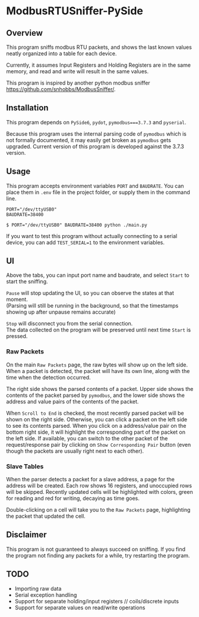 # ModbusRTUSniffer-PySide

## Overview
This program sniffs modbus RTU packets, and shows the last known values neatly organized into a table for each device.

Currently, it assumes Input Registers and Holding Registers are in the same memory,
and read and write will result in the same values.

This program is inspired by another python modbus sniffer https://github.com/snhobbs/ModbusSniffer/.

## Installation
This program depends on `PySide6`, `pydot`, `pymodbus===3.7.3` and `pyserial`.

Because this program uses the internal parsing code of `pymodbus` which is not formally documented, it may easily
get broken as `pymodbus` gets upgraded. Current version of this program is developed against the 3.7.3 version. 

## Usage
This program accepts environment variables `PORT` and `BAUDRATE`. You can place them in `.env` file in the project
folder, or supply them in the command line.

```dotenv
PORT="/dev/ttyUSB0"
BAUDRATE=38400
```

```commandline
$ PORT="/dev/ttyUSB0" BAUDRATE=38400 python ./main.py
```

If you want to test this program without actually connecting to a serial device, you can add `TEST_SERIAL=1` to the
environment variables.

## UI
Above the tabs, you can input port name and baudrate, and select `Start` to start the sniffing.

`Pause` will stop updating the UI, so you can observe the states at that moment.  
(Parsing will still be running in the background, so that the timestamps showing up after unpause remains accurate)

`Stop` will disconnect you from the serial connection.  
The data collected on the program will be preserved until next time `Start` is pressed.

### Raw Packets
On the main `Raw Packets` page, the raw bytes will show up on the left side. When a packet is detected, the packet
will have its own line, along with the time when the detection occurred.

The right side shows the parsed contents of a packet. Upper side shows the contents of the packet parsed by `pymodbus`,
and the lower side shows the address and value pairs of the contents of the packet.

When `Scroll to End` is checked, the most recently parsed packet will be shown on the right side.
Otherwise, you can click a packet on the left side to see its contents parsed. When you click on a address/value pair
on the bottom right side, it will highlight the corresponding part of the packet on the left side.
If available, you can switch to the other packet of the request/response pair by clicking on 
`Show Corresponding Pair` button (even though the packets are usually right next to each other). 

### Slave Tables
When the parser detects a packet for a slave address, a page for the address will be created.
Each row shows 16 registers, and unoccupied rows will be skipped. Recently updated cells will be highlighted
with colors, green for reading and red for writing, decaying as time goes.

Double-clicking on a cell will take you to the `Raw Packets` page, highlighting the packet that updated the cell.

## Disclaimer
This program is not guaranteed to always succeed on sniffing. If you find the program not finding any packets
for a while, try restarting the program.

## TODO
* Importing raw data
* Serial exception handling
* Support for separate holding/input registers // coils/discrete inputs
* Support for separate values on read/write operations
